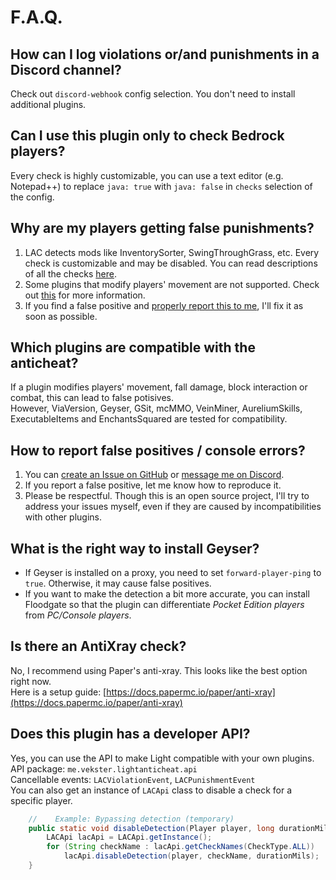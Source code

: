 # F.A.Q.

## How can I log violations or/and punishments in a Discord channel?
Check out `discord-webhook` config selection. You don't need to install additional plugins.

## Can I use this plugin only to check Bedrock players?
Every check is highly customizable, you can use a text editor (e.g. Notepad++) to replace `java: true` with `java: false` in `checks` selection of the config.

## Why are my players getting false punishments?
1. LAC detects mods like InventorySorter, SwingThroughGrass, etc. Every check is customizable and may be disabled. You can read descriptions of all the checks [here](CHECKS.md).
2. Some plugins that modify players' movement are not supported. Check out [this](https://github.com/tiredvekster/LightAntiCheat/blob/main/F-A-Q.md#which-plugins-are-compatible-with-the-anticheat) for more information.
3. If you find a false positive and [properly report this to me](), I'll fix it as soon as possible.

## Which plugins are compatible with the anticheat?
If a plugin modifies players' movement, fall damage, block interaction or combat, this can lead to false potisives.<br>
However, ViaVersion, Geyser, GSit, mcMMO, VeinMiner, AureliumSkills, ExecutableItems and EnchantsSquared are tested for compatibility.

## How to report false positives / console errors?
1. You can [create an Issue on GitHub](https://github.com/tiredvekster/LightAntiCheat/issues) or [message me on Discord](https://discord.gg/EQExhK8Ghm).
2. If you report a false positive, let me know how to reproduce it.
3. Please be respectful. Though this is an open source project, I'll try to address your issues myself, even if they are caused by incompatibilities with other plugins.

## What is the right way to install Geyser?
* If Geyser is installed on a proxy, you need to set `forward-player-ping` to `true`. Otherwise, it may cause false positives.
* If you want to make the detection a bit more accurate, you can install Floodgate so that the plugin can differentiate *Pocket Edition players* from *PC/Console players*.

## Is there an AntiXray check?
No, I recommend using Paper's anti-xray. This looks like the best option right now.<br>
Here is a setup guide: [https://docs.papermc.io/paper/anti-xray](https://docs.papermc.io/paper/anti-xray)

## Does this plugin has a developer API?
Yes, you can use the API to make Light compatible with your own plugins.<br>
API package: `me.vekster.lightanticheat.api`<br>
Cancellable events: `LACViolationEvent`, `LACPunishmentEvent`<br>
You can also get an instance of `LACApi` class to disable a check for a specific player.
```java
    //    Example: Bypassing detection (temporary)
    public static void disableDetection(Player player, long durationMils) {
        LACApi lacApi = LACApi.getInstance();
        for (String checkName : lacApi.getCheckNames(CheckType.ALL))
            lacApi.disableDetection(player, checkName, durationMils);
    }
```
